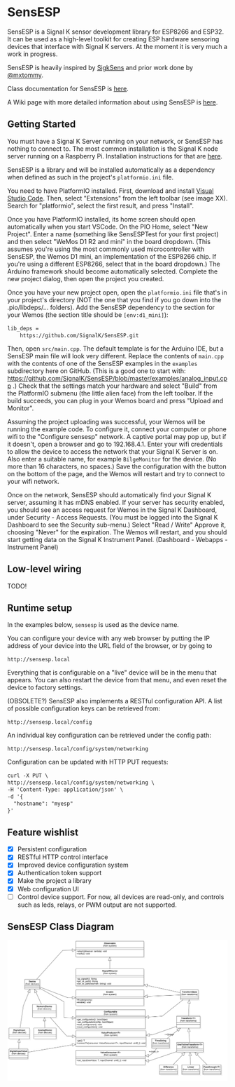 # SensESP

SensESP is a Signal K sensor development library for ESP8266
and ESP32. It can be used as a high-level toolkit for
creating ESP hardware sensoring devices that interface with Signal K
servers. At the moment it is very much a work in progress.

SensESP is heavily inspired by [SigkSens](https://github.com/mxtommy/SigkSens)
and prior work done by [@mxtommy](https://github.com/mxtommy).

Class documentation for SensESP is [here](http://signalk.org/SensESP/annotated.html).

A Wiki page with more detailed information about using SensESP is [here](https://github.com/SignalK/SensESP/wiki).

## Getting Started

You must have a Signal K Server running on your network, or SensESP has nothing to connect to. The most common installation is the
Signal K node server running on a Raspberry Pi. Installation instructions for that are [here](https://github.com/SignalK/signalk-server-node/blob/master/raspberry_pi_installation.md).

SensESP is a library and will be installed automatically as
a dependency when defined as such in the project's
`platformio.ini` file.

You need to have PlatformIO installed. First, download and
install [Visual Studio Code](https://code.visualstudio.com/).
Then, select "Extensions" from the left toolbar
(see image XX). Search for "platformio", select the first
result, and press "Install".

Once you have PlatformIO installed, its home screen should
open automatically when you start VSCode. On the PIO Home,
select "New Project". Enter a name (something like SensESPTest for your first project) and then select "WeMos
D1 R2 and mini" in the board dropdown. (This assumes you're using the most commonly used microcontroller with SensESP,
the Wemos D1 mini, an implementation of the ESP8266 chip. If you're using a different ESP8266, select that in the 
board dropdown.) The Arduino framework
should become automatically selected. Complete the new
project dialog, then open the project you created.

Once you have your new project open, open the `platformio.ini` file that's in your project's directory (NOT the one that you find if you go down into the .pio/libdeps/... folders). Add the SensESP dependency to the section for your Wemos (the section title should be `[env:d1_mini]`):
```
lib_deps =
    https://github.com/SignalK/SensESP.git
```
Then, open `src/main.cpp`. The default template is for the Arduino IDE, but a SensESP main file will look very different. Replace the contents of `main.cpp` with the contents of one of the SensESP examples in the `examples` subdirectory here on GitHub. (This is a good one to start with: https://github.com/SignalK/SensESP/blob/master/examples/analog_input.cpp .) Check that the settings match your hardware and select "Build" from the PlatformIO submenu (the little alien face) from the left toolbar. If the build succeeds, you can plug in your Wemos board and press "Upload and Monitor".

Assuming the project uploading was successful, your Wemos will be running the example code. To configure it, connect your computer or phone wifi to the "Configure sensesp" network. A captive portal may pop up, but if it doesn't, open a browser and go to 192.168.4.1. Enter your wifi credentials to allow the device to access the network that your Signal K Server is on. Also enter a suitable name, for example `BilgeMonitor` for the device. (No more than 16 characters, no spaces.) Save the configuration with the button on the bottom of the page, and the Wemos will restart and try to connect to your wifi network.

Once on the network, SensESP should automatically find your Signal K server, assuming it has mDNS enabled. If your server has security enabled, you should
see an access request for Wemos in the Signal K Dashboard, under Security - Access Requests. (You must be logged into the Signal K Dashboard to see the Security sub-menu.) Select "Read / Write" Approve it, choosing "Never" for the expiration. The Wemos will restart, and you should start getting data on the Signal K Instrument Panel. (Dashboard - Webapps - Instrument Panel)

## Low-level wiring

TODO!

## Runtime setup

In the examples below, `sensesp` is used as the device name.

You can configure your device with any web browser by putting the IP address of your device into the URL field of the browser, or by going to

    http://sensesp.local


Everything that is configurable on a "live" device will be in the menu that appears. You can also restart the device from that menu, and even reset the device to factory settings.

(OBSOLETE?) SensESP also implements a RESTful configuration API. A list of
possible configuration keys can be retrieved from:

    http://sensesp.local/config

An individual key configuration can be retrieved under
the config path:

    http://sensesp.local/config/system/networking

Configuration can be updated with HTTP PUT requests:

    curl -X PUT \
    http://sensesp.local/config/system/networking \
    -H 'Content-Type: application/json' \
    -d '{
      "hostname": "myesp"
    }'

## Feature wishlist

- [x] Persistent configuration
- [x] RESTful HTTP control interface
- [x] Improved device configuration system
- [x] Authentication token support
- [x] Make the project a library
- [x] Web configuration UI
- [ ] Control device support. For now, all devices are read-only, and controls such as leds, relays, or
PWM output are not supported.

SensESP Class Diagram
----------------------------
![alt text](sens_esp_uml.png "UML for SensESP")
